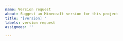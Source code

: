 ```yaml
---
name: Version request
about: Suggest an Minecraft version for this project
title: "[version] "
labels: version request
assignees: ''

---
```



